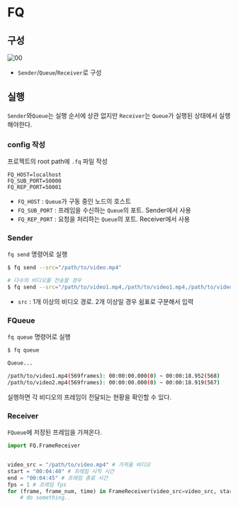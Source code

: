 # FQ
## 구성

![00](https://i.imgur.com/Ub8kEU0.png)

- `Sender`/`Queue`/`Receiver`로 구성

## 실행

`Sender`와`Queue`는 실행 순서에 상관 없지만 `Receiver`는 `Queue`가 실행된 상태에서 실행해야한다.

### config 작성

프로젝트의 root path에 `.fq` 파일 작성

```
FQ_HOST=localhost
FQ_SUB_PORT=50000
FQ_REP_PORT=50001
```

- `FQ_HOST` : `Queue`가 구동 중인 노드의 호스트
- `FQ_SUB_PORT` : 프레임을 수신하는 `Queue`의 포트. Sender에서 사용
- `FQ_REP_PORT` : 요청을 처리하는 `Queue`의 포트. Receiver에서 사용

### Sender

`fq send` 명령어로 실행

```bash
$ fq send --src="/path/to/video.mp4"

# 다수의 비디오를 전송할 경우
$ fq send --src="/path/to/video1.mp4,/path/to/video1.mp4,/path/to/video1.mp4"
```

- `src` : 1개 이상의 비디오 경로. 2개 이상일 경우 쉼표로 구분해서 입력

### FQueue

`fq queue` 명령어로 실행

```bash
$ fq queue
```

```bash
Queue...

/path/to/video1.mp4(569frames): 00:00:00.000(0) ~ 00:00:18.952(568)
/path/to/video2.mp4(569frames): 00:00:00.000(0) ~ 00:00:18.919(567)
```

실행하면 각 비디오의 프레임이 전달되는 현황을 확인할 수 있다.

### Receiver

`FQueue`에 저장된 프레임을 가져온다.

```python
import FQ.FrameReceiver


video_src = "/path/to/video.mp4" # 가져올 비디오
start = "00:04:40" # 프레임 시작 시간
end = "00:04:45" # 프레임 종료 시간
fps = 1 # 프레임 fps
for (frame, frame_num, time) in FrameReceiver(video_src=video_src, start_time=start, end_time=end, fps=fps):
	# do something..
```
